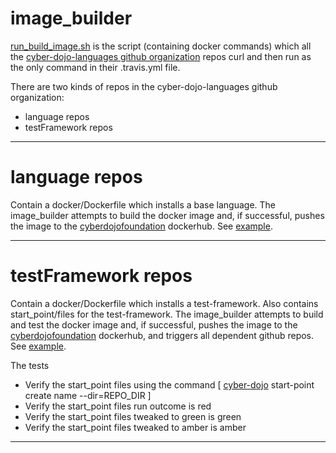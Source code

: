 # image_builder

[run_build_image.sh](https://github.com/cyber-dojo-languages/image_builder/blob/master/run_build_image.sh)
is the script (containing docker commands) which all the
[cyber-dojo-languages github organization](https://github.com/cyber-dojo-languages)
repos curl and then run as the only command in their .travis.yml file.

There are two kinds of repos in the cyber-dojo-languages github organization:
- language repos
- testFramework repos

- - - -

# language repos
Contain a docker/Dockerfile which installs a base language.
The image_builder attempts to build the docker image
and, if successful, pushes the image to the
[cyberdojofoundation](https://hub.docker.com/u/cyberdojofoundation/)
dockerhub.
See [example](https://github.com/cyber-dojo-languages/python-3.5.3).

- - - -

# testFramework repos
Contain a docker/Dockerfile which installs a test-framework.
Also contains start_point/files for the test-framework.
The image_builder attempts to build and test the docker image
and, if successful, pushes the image to the
[cyberdojofoundation](https://hub.docker.com/u/cyberdojofoundation/)
dockerhub, and triggers all dependent github repos.
See [example](https://github.com/cyber-dojo-languages/python-pytest).

The tests
- Verify the start_point files using the command [ [cyber-dojo](https://github.com/cyber-dojo/commander/blob/master/cyber-dojo) start-point create name --dir=REPO_DIR ]
- Verify the start_point files run outcome is red
- Verify the start_point files tweaked to green is green
- Verify the start_point files tweaked to amber is amber

- - - -
